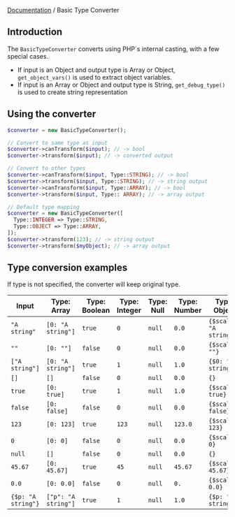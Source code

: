 [Documentation](../../README.md) / Basic Type Converter

## Introduction

The `BasicTypeConverter` converts using PHP´s internal casting, with a few special cases.

* If input is an Object and output type is Array or Object, `get_object_vars()` is used to extract object variables.
* If input is an Array or Object and output type is String, `get_debug_type()` is used to create string representation

## Using the converter

```php
$converter = new BasicTypeConverter();

// Convert to same type as input
$converter->canTransform($input); // -> bool
$converter->transform($input); // -> converted output

// Convert to other types
$converter->canTransform($input, Type::STRING); // -> bool
$converter->transform($input, Type::STRING); // -> string output
$converter->canTransform($input, Type::ARRAY); // -> bool
$converter->transform($input, Type:: ARRAY); // -> array output

// Default type mapping
$converter = new BasicTypeConverter([
  Type::INTEGER => Type::STRING,
  Type::OBJECT => Type::ARRAY,
]);
$converter->transform(123); // -> string output
$converter->transform($myObject); // -> array output
```

## Type conversion examples

If type is not specified, the converter will keep original type.

| Input | Type: Array | Type: Boolean | Type: Integer | Type: Null | Type: Number | Type: Object | Type: String |
|-|-|-|-|-|-|-|-|
| `"A string"` | `[0: "A string"]` | `true` | `0` | `null` | `0.0` | `{$scalar: "A string"}` | `"A string"` |
| `""` | `[0: ""]` | `false` | `0` | `null` | `0.0` | `{$scalar: ""}` | `""` |
| `["A string"]` | `[0: "A string"]` | `true` | `1` | `null` | `1.0` | `{$0: "A string"}` | `array` |
| `[]` | `[]` | `false` | `0` | `null` | `0.0` | `{}` | `array ` |
| `true` | `[0: true]` | `true` | `1` | `null` | `1.0` | `{$scalar: true}` | `"1"` |
| `false` | `[0: false]` | `false` | `0` | `null` | `0.0` | `{$scalar: false}` | `""` |
| `123` | `[0: 123]` | `true` | `123` | `null` | `123.0` | `{$scalar: 123}` | `"123"` |
| `0` | `[0: 0]` | `false` | `0` | `null` | `0.0` | `{$scalar: 0}` | `"0"` |
| `null` | `[]` | `false` | `0` | `null` | `0.0` | `{}` | `""` |
| `45.67` | `[0: 45.67]` | `true` | `45` | `null` | `45.67` | `{$scalar: 45.67}` | `"45.67"` |
| `0.0` | `[0: 0.0]` | `false` | `0` | `null` | `0.` | `{$scalar: 0.0}` | `"0"` |
| `{$p: "A string"}` | `["p": "A string"]` | `true` | `1` | `null` | `1.0` | `{$p: "A string"}` | `"stdClass"` |
